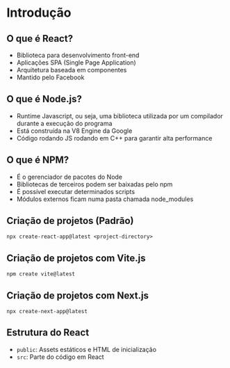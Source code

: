 # Introdução

## O que é React?

- Biblioteca para desenvolvimento front-end
- Aplicações SPA (Single Page Application)
- Arquitetura baseada em componentes
- Mantido pelo Facebook

## O que é Node.js?

- Runtime Javascript, ou seja, uma biblioteca utilizada por um compilador durante a execução do programa
- Está construída na V8 Engine da Google
- Código rodando JS rodando em C++ para garantir alta performance

## O que é NPM?

- É o gerenciador de pacotes do Node
- Bibliotecas de terceiros podem ser baixadas pelo npm
- É possível executar determinados scripts
- Módulos externos ficam numa pasta chamada node_modules

## Criação de projetos (Padrão)

`npx create-react-app@latest <project-directory>`

## Criação de projetos com Vite.js

`npm create vite@latest`

## Criação de projetos com Next.js

`npx create-next-app@latest`

## Estrutura do React

- `public`: Assets estáticos e HTML de inicialização
- `src`: Parte do código em React